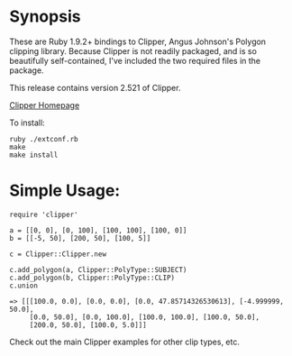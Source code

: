 Synopsis
==========
These are Ruby 1.9.2+ bindings to Clipper, Angus Johnson's Polygon clipping
library. Because Clipper is not readily packaged, and is so beautifully
self-contained, I've included the two required files in the package.

This release contains version 2.521 of Clipper.

[Clipper Homepage](http://angusj.com/delphi/clipper.php)

To install:

    ruby ./extconf.rb
    make
    make install

Simple Usage:
===========
    require 'clipper'

    a = [[0, 0], [0, 100], [100, 100], [100, 0]]
    b = [[-5, 50], [200, 50], [100, 5]]

    c = Clipper::Clipper.new

    c.add_polygon(a, Clipper::PolyType::SUBJECT)
    c.add_polygon(b, Clipper::PolyType::CLIP)
    c.union

    => [[[100.0, 0.0], [0.0, 0.0], [0.0, 47.85714326530613], [-4.999999, 50.0],
         [0.0, 50.0], [0.0, 100.0], [100.0, 100.0], [100.0, 50.0],
         [200.0, 50.0], [100.0, 5.0]]]

  Check out the main Clipper examples for other clip types, etc.

